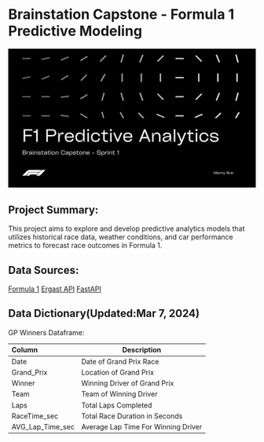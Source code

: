 
# Brainstation Capstone - Formula 1 Predictive Modeling

![Formula 1 Predictive Modeling](https://github.com/Manny-Brar/Brainstation_Capstone/blob/578a5104f1d958f25d2cb1f0a252ac0728296194/F1%20Predictive%20Analytics.png)

## Project Summary:
This project aims to explore and develop predictive analytics models that utilizes historical race data, weather conditions, and car performance metrics to forecast race outcomes in Formula 1. 

## Data Sources:
[Formula 1](https://www.formula1.com/en/results.html/2024/races.html) 
[Ergast API](https://ergast.com/mrd/)
[FastAPI](https://theoehrly.github.io/Fast-F1-Pre-Release-Documentation/api.html#module-fastf1.api)


## Data Dictionary(Updated:Mar 7, 2024)    

GP Winners Dataframe:

| Column                  | Description |
| :---                    | --- |
| Date                    | Date of Grand Prix Race | 
| Grand_Prix              | Location of Grand Prix | 
| Winner                  | Winning Driver of Grand Prix |
| Team                    | Team of Winning Driver |
| Laps                    | Total Laps Completed | 
| RaceTime_sec            | Total Race Duration in Seconds | 
| AVG_Lap_Time_sec        | Average Lap Time For Winning Driver | 

